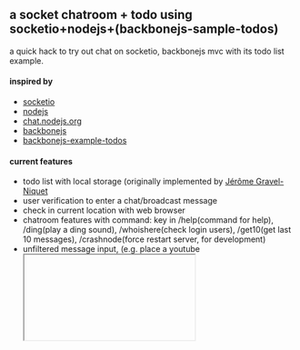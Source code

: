 ## a socket chatroom + todo using socketio+nodejs+(backbonejs-sample-todos)  

a quick hack to try out chat on socketio, backbonejs mvc with its todo list example.  

#### inspired by  
* [socketio](http://socket.io)  
* [nodejs](http://nodejs.org)  
* [chat.nodejs.org](http://chat.nodejs.org/)  
* [backbonejs](http://documentcloud.github.com/backbone/)  
* [backbonejs-example-todos](http://documentcloud.github.com/backbone/examples/todos/index.html)  

#### current features  
* todo list with local storage (originally implemented by [Jérôme Gravel-Niquet](http://jgn.me/)  
* user verification to enter a chat/broadcast message  
* check in current location with web browser  
* chatroom features with command: key in /help(command for help), /ding(play a ding sound), /whoishere(check login users), /get10(get last 10 messages), /crashnode(force restart server, for development)
* unfiltered message input, (e.g. place a youtube <iframe> to play music during chat), place image, audio, video tag in chatroom, or place a chatroom within a chatroom, etc  

#### chatroom bot  
* send http request - e.g.: "@lahbot request http://callapi.com:8080/api/getsomething" (action:send request and get response)  
* remember command - e.g: "@lahbot $remember [$helloworld] [Hello world!]" (usage:@lahbot $helloworld)(action:send a message "Hello world!")  

#### server requirement  
* nodejs server   
: server setup: [no.de](http://no.de) or [manual setup](http://nodejs.org)  
: nodejs packages via npm: [expressjs](http://expressjs.com/), [socket.io](http://socket.io), [googlemaps](https://github.com/moshen/node-googlemaps), [mongoosejs](http://mongoosejs.com)  
* [mongodb](http://mongodb.org)  
* (optional) php server, to display user location in map  

#### setting up  
* install the nodejs packages as stated in the requirement above  
* copy and rename config.js.sample to config.js, enter the listening port used for server and chat app  
* copy and rename public/chat/js/config.js.sample to public/chat/js/config.js, enter your server host and port as above  
* (optional)copy public/chat/map.php to a php server if you want show location on map  
* install mongodb, then insert at least a username, password in users collections  
* run node!  
* browse to http://yournodeserver.com/chat, type a random message, you should see "Please login to chat"

#### troubleshooting  
* make sure all the required nodejs packages are installed  
* make sure mongodb is installed and connected  
* make sure the html page is connected to the nodejs server, you will see "client <random number> connected", when you type message in the chat box, you will see "Please login to chat"  

#### links  
check out [@honcheng](http://github.com/honcheng) to get the iphone/ipad client  
